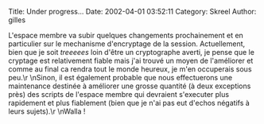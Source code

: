 Title: Under progress...
Date: 2002-04-01 03:52:11
Category: Skreel
Author: gilles

L'espace membre va subir quelques changements prochainement et en particulier sur le mechanisme d'encryptage de la session. Actuellement, bien que je soit _treeeees_ loin d'être un cryptographe averti, je pense que le cryptage est relativement fiable mais j'ai trouvé un moyen de l'améliorer et comme au final ca rendra tout le monde heureux, je m'en occuperais sous peu.\r
\nSinon, il est également probable que nous effectuerons une maintenance destinée à améliorer une grosse quantité (à deux exceptions près) des scripts de l'espace membre qui devraient s'executer plus rapidement et plus fiablement (bien que je n'ai pas eut d'echos négatifs à leurs sujets).\r
\nWalla !